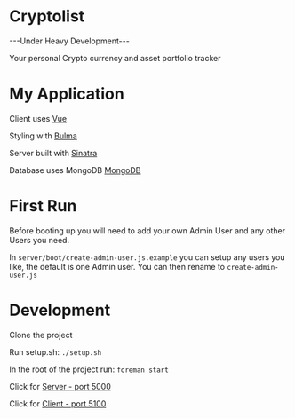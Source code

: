 # Cryptolist

---Under Heavy Development---

Your personal Crypto currency and asset portfolio tracker

# My Application

Client uses [Vue](https://vuejs.org)

Styling with [Bulma](https://bulma.io)

Server built with [Sinatra](http://sinatrarb.com/)
<!-- Server uses [LoopBack](http://loopback.io) -->

Database uses MongoDB [MongoDB](https://mongodb.com)

# First Run

Before booting up you will need to add your own Admin User and any other Users you need.

In ```server/boot/create-admin-user.js.example``` you can setup any users you like, the default is one Admin user. You can then rename to ```create-admin-user.js```

# Development

Clone the project

Run setup.sh:
```./setup.sh```

In the root of the project run: ```foreman start```

Click for [Server - port 5000](http://localhost:5000/explorer)

Click for [Client - port 5100](http://localhost:5100)
